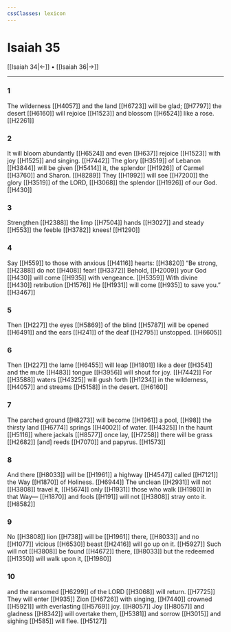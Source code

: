 ```yaml
---
cssClasses: lexicon
---
```


# Isaiah 35

[[Isaiah 34|←]] • [[Isaiah 36|→]]

---

### 1
The wilderness [[H4057]] and the land [[H6723]] will be glad; [[H7797]] the desert [[H6160]] will rejoice [[H1523]] and blossom [[H6524]] like a rose. [[H2261]]

### 2
It will bloom abundantly [[H6524]] and even [[H637]] rejoice [[H1523]] with joy [[H1525]] and singing. [[H7442]] The glory [[H3519]] of Lebanon [[H3844]] will be given [[H5414]] it,  the splendor [[H1926]] of Carmel [[H3760]] and Sharon. [[H8289]] They [[H1992]] will see [[H7200]] the glory [[H3519]] of the LORD, [[H3068]] the splendor [[H1926]] of our God. [[H430]]

### 3
Strengthen [[H2388]] the limp [[H7504]] hands [[H3027]] and steady [[H553]] the feeble [[H3782]] knees! [[H1290]]

### 4
Say [[H559]] to those with anxious [[H4116]] hearts: [[H3820]] “Be strong, [[H2388]] do not [[H408]] fear! [[H3372]] Behold, [[H2009]] your God [[H430]] will come [[H935]] with vengeance. [[H5359]] With divine [[H430]] retribution [[H1576]] He [[H1931]] will come [[H935]] to save you.” [[H3467]]

### 5
Then [[H227]] the eyes [[H5869]] of the blind [[H5787]] will be opened [[H6491]] and the ears [[H241]] of the deaf [[H2795]] unstopped. [[H6605]]

### 6
Then [[H227]] the lame [[H6455]] will leap [[H1801]] like a deer [[H354]] and the mute [[H483]] tongue [[H3956]] will shout for joy. [[H7442]] For [[H3588]] waters [[H4325]] will gush forth [[H1234]] in the wilderness, [[H4057]] and streams [[H5158]] in the desert. [[H6160]]

### 7
The parched ground [[H8273]] will become [[H1961]] a pool, [[H98]] the thirsty land [[H6774]] springs [[H4002]] of water. [[H4325]] In the haunt [[H5116]] where jackals [[H8577]] once lay, [[H7258]] there will be grass [[H2682]] [and] reeds [[H7070]] and papyrus. [[H1573]]

### 8
And there [[H8033]] will be [[H1961]] a highway [[H4547]] called [[H7121]] the Way [[H1870]] of Holiness. [[H6944]] The unclean [[H2931]] will not [[H3808]] travel it, [[H5674]] only [[H1931]] those who walk [[H1980]] in that Way— [[H1870]] and fools [[H191]] will not [[H3808]] stray onto it. [[H8582]]

### 9
No [[H3808]] lion [[H738]] will be [[H1961]] there, [[H8033]] and no [[H1077]] vicious [[H6530]] beast [[H2416]] will go up on it. [[H5927]] Such will not [[H3808]] be found [[H4672]] there, [[H8033]] but the redeemed [[H1350]] will walk upon it, [[H1980]]

### 10
and the ransomed [[H6299]] of the LORD [[H3068]] will return. [[H7725]] They will enter [[H935]] Zion [[H6726]] with singing, [[H7440]] crowned [[H5921]] with everlasting [[H5769]] joy. [[H8057]] Joy [[H8057]] and gladness [[H8342]] will overtake them, [[H5381]] and sorrow [[H3015]] and sighing [[H585]] will flee. [[H5127]]

